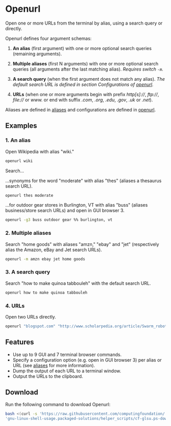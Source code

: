 
# Openurl

Open one or more URLs from the terminal by alias, using a search query or directly.

Openurl defines four argument schemas:

1. **An alias** (first argument) with one or more optional search queries (remaining arguments).

2. **Multiple aliases** (first N arguments) with one or more optional search queries (all arguments after the last matching alias). *Requires switch `-m`.*

3. **A search query** (when the first argument does not match any alias). *The default search URL is defined in section Configurations of [openurl](openurl).*

4. **URLs** (when one or more arguments begin with prefix *http[s]://*, *ftp://*, *file://* or *www.* or end with suffix *.com*, *.org*, *.edu*, *.gov*, *.uk* or *.net*).

Aliases are defined in [aliases](aliases) and configurations are defined in [openurl](openurl).

## Examples

### 1. An alias

Open Wikipedia with alias "wiki."

```bash
openurl wiki
```

Search...

...synonyms for the word "moderate" with alias "thes" (aliases a thesaurus search URL).

```bash
openurl thes moderate
```

...for outdoor gear stores in Burlington, VT with alias "buss" (aliases business/store search URLs) and open in GUI browser 3.

```bash
openurl -g3 buss outdoor gear %% burlington, vt
```

### 2. Multiple aliases

Search "home goods" with aliases "amzn," "ebay" and "jet" (respectively alias the Amazon, eBay and Jet search URLs).

```bash
openurl -m amzn ebay jet home goods
```

### 3. A search query

Search "how to make quinoa tabbouleh" with the default search URL.

```bash
openurl how to make quinoa tabbouleh
```

### 4. URLs

Open two URLs directly.

```bash
openurl "blogspot.com" "http://www.scholarpedia.org/article/Swarm_robotics"
```

## Features

* Use up to 9 GUI and 7 terminal browser commands.
* Specify a configuration option (e.g. open in GUI browser 3) per alias or URL (see [aliases](aliases) for more information).
* Dump the output of each URL to a terminal window.
* Output the URLs to the clipboard.

## Download

Run the following command to download Openurl:

```bash
bash <(curl -s 'https://raw.githubusercontent.com/computingfoundation/'\
'gnu-linux-shell-usage.packaged-solutions/helper_scripts/cf-glsu.ps-download-openurl.sh')
```

